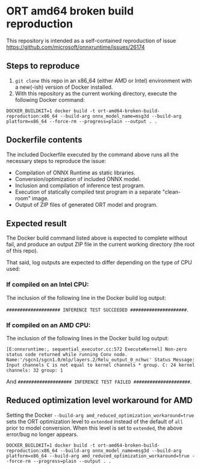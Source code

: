 # ORT amd64 broken build reproduction

This repository is intended as a self-contained reproduction of issue https://github.com/microsoft/onnxruntime/issues/26174

## Steps to reproduce

1. `git clone` this repo in an x86_64 (either AMD or Intel) environment with a new(-ish) version of Docker installed.
2. With this repository as the current working directory, execute the following Docker command:

```
DOCKER_BUILDKIT=1 docker build -t ort-amd64-broken-build-reproduction:x86_64 --build-arg onnx_model_name=msg3d --build-arg platform=x86_64 --force-rm --progress=plain --output . .
```

## Dockerfile contents

The included Dockerfile executed by the command above runs all the necessary steps to reproduce the issue:

* Compilation of ONNX Runtime as static libraries.
* Conversion/optimization of included ONNX model.
* Inclusion and compilation of inference test program.
* Execution of statically compiled test program in a separate "clean-room" image.
* Output of ZIP files of generated ORT model and program.

## Expected result

The Docker build command listed above is expected to complete without fail, and produce an output ZIP file in the current working directory (the root of this repo).

That said, log outputs are expected to differ depending on the type of CPU used:

### If compiled on an Intel CPU:

The inclusion of the following line in the Docker build log output:

`#################### INFERENCE TEST SUCCEEDED #####################`.

### If compiled on an AMD CPU:

The inclusion of the following lines in the Docker build log output:

```
[E:onnxruntime:, sequential_executor.cc:572 ExecuteKernel] Non-zero status code returned while running Conv node. Name:'/sgcn1/sgcn1.0/mlp/layers.2/Relu_output_0_nchwc' Status Message: Input channels C is not equal to kernel channels * group. C: 24 kernel channels: 32 group: 1
```
And `#################### INFERENCE TEST FAILED #####################`.

## Reduced optimization level workaround for AMD

Setting the Docker `--build-arg amd_reduced_optimization_workaround=true` sets the ORT optimization level to `extended` instead of the default of `all` prior to model conversion. When this level is set to `extended`, the above error/bug no longer appears.

```
DOCKER_BUILDKIT=1 docker build -t ort-amd64-broken-build-reproduction:x86_64 --build-arg onnx_model_name=msg3d --build-arg platform=x86_64 --build-arg amd_reduced_optimization_workaround=true --force-rm --progress=plain --output . .
```